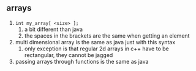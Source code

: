 ## arrays
1. `int my_array[ <size> ];`
   1. a bit different than java
   2. the spaces in the brackets are the same when getting an element
2. multi dimensional array is the same as java just with this syntax
   1. only exception is that regular 2d arrays in c++ have to be rectangular, they cannot be jagged
3. passing arrays through functions is the same as java
